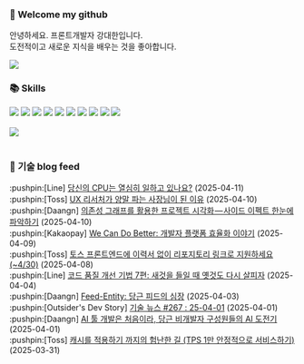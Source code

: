 ### 👋 Welcome my github

안녕하세요. 프론트개발자 강대한입니다.
<br>
도전적이고 새로운 지식을 배우는 것을 좋아합니다.

<!--
![header](https://capsule-render.vercel.app/api?type=Waving&color=auto&height=300&section=header&text=Welcome&fontAlignY=40&desc=KangDaeHan%20github%20&descSize=20&descAlignY=55&animation=fadeIn&fontSize=90)

**KangDaeHan/KangDaeHan** is a ✨ _special_ ✨ repository because its `README.md` (this file) appears on your GitHub profile.

Here are some ideas to get you started:

- 🔭 I’m currently working on ...
- 🌱 I’m currently learning ...
- 👯 I’m looking to collaborate on ...
- 🤔 I’m looking for help with ...
- 💬 Ask me about ...
- 📫 How to reach me: ...
- 😄 Pronouns: ...
- ⚡ Fun fact: ...
-->

<a href="https://twinfamily.github.io" target="_blank"><img src="https://img.shields.io/badge/Blog-121D33?style=flat-square&logo=blogger&logoColor=ffffff"/></a>

### :books: Skills
<a href="#" target="_blank"><img src="https://img.shields.io/badge/React-61DAFB?style=flat-square&logo=react&logoColor=ffffff"/></a>
<a href="#" target="_blank"><img src="https://img.shields.io/badge/Html5-E34F26?style=flat-square&logo=html5&logoColor=ffffff"/></a>
<a href="#" target="_blank"><img src="https://img.shields.io/badge/Javascript-F7DF1E?style=flat-square&logo=javascript&logoColor=ffffff"/></a>
<a href="#" target="_blank"><img src="https://img.shields.io/badge/Cssmodules-000000?style=flat-square&logo=cssmodules&logoColor=ffffff"/></a>
<a href="#" target="_blank"><img src="https://img.shields.io/badge/Node.js-339933?style=flat-square&logo=nodedotjs&logoColor=ffffff"/></a>
<a href="#" target="_blank"><img src="https://img.shields.io/badge/Typescript-3178C6?style=flat-square&logo=typescript&logoColor=ffffff"/></a>
<a href="#" target="_blank"><img src="https://img.shields.io/badge/Git-F05032?style=flat-square&logo=git&logoColor=ffffff"/></a>
<a href="#" target="_blank"><img src="https://img.shields.io/badge/Gitlab-FC6D26?style=flat-square&logo=gitlab&logoColor=ffffff"/></a>
<a href="#" target="_blank"><img src="https://img.shields.io/badge/Webpack-8DD6F9?style=flat-square&logo=webpack&logoColor=ffffff"/></a>
<a href="#" target="_blank"><img src="https://img.shields.io/badge/Vite-646CFF?style=flat-square&logo=vite&logoColor=ffffff"/></a>
<br><br>
<img src="https://github-readme-stats.vercel.app/api/top-langs/?username=KangDaeHan&layout=compact">
<br><br>
### :round_pushpin: 기술 blog feed
<!-- BLOG-POST-LIST:START --><div>:pushpin:[Line] <a target="_blank" href="https://techblog.lycorp.co.jp/ko/efficiently-using-cpu-in-kubernetes">당신의 CPU는 열심히 일하고 있나요?</a> (2025-04-11)</div><div>:pushpin:[Toss] <a target="_blank" href="https://toss.tech/article/34899">UX 리서처가 양말 파는 사장님이 된 이유</a> (2025-04-10)</div><div>:pushpin:[Daangn] <a target="_blank" href="https://medium.com/daangn/%EC%9D%98%EC%A1%B4%EC%84%B1-%EA%B7%B8%EB%9E%98%ED%94%84%EB%A5%BC-%ED%99%9C%EC%9A%A9%ED%95%9C-%ED%94%84%EB%A1%9C%EC%A0%9D%ED%8A%B8-%EC%8B%9C%EA%B0%81%ED%99%94-%EC%82%AC%EC%9D%B4%EB%93%9C-%EC%9D%B4%ED%8E%99%ED%8A%B8-%ED%95%9C%EB%88%88%EC%97%90-%ED%8C%8C%EC%95%85%ED%95%98%EA%B8%B0-eec17d5aabb2?source=rss----4505f82a2dbd---4">의존성 그래프를 활용한 프로젝트 시각화 — 사이드 이펙트 한눈에 파악하기</a> (2025-04-10)</div><div>:pushpin:[Kakaopay] <a target="_blank" href="https://tech.kakaopay.com/post/kakaopaysec-wecan/">We Can Do Better: 개발자 플랫폼 효율화 이야기</a> (2025-04-09)</div><div>:pushpin:[Toss] <a target="_blank" href="https://toss.tech/article/frontend-apply-without-resume">토스 프론트엔드에 이력서 없이 리포지토리 링크로 지원하세요 &lpar;~4/30&rpar;</a> (2025-04-08)</div><div>:pushpin:[Line] <a target="_blank" href="https://techblog.lycorp.co.jp/ko/techniques-for-improving-code-quality-7">코드 품질 개선 기법 7편: 새것을 들일 때 옛것도 다시 살피자</a> (2025-04-04)</div><div>:pushpin:[Daangn] <a target="_blank" href="https://medium.com/daangn/feed-entity-%EB%8B%B9%EA%B7%BC-%ED%94%BC%EB%93%9C%EC%9D%98-%EC%8B%AC%EC%9E%A5-e2ba0a7f57fa?source=rss----4505f82a2dbd---4">Feed-Entity: 당근 피드의 심장</a> (2025-04-03)</div><div>:pushpin:[Outsider's Dev Story] <a target="_blank" href="https://blog.outsider.ne.kr/1758">기술 뉴스 #267 : 25-04-01</a> (2025-04-01)</div><div>:pushpin:[Daangn] <a target="_blank" href="https://medium.com/daangn/ai-%ED%88%B4-%EA%B0%9C%EB%B0%9C%EC%9D%80-%EC%B2%98%EC%9D%8C%EC%9D%B4%EB%9D%BC-%EB%8B%B9%EA%B7%BC-%EB%B9%84%EA%B0%9C%EB%B0%9C%EC%9E%90-%EA%B5%AC%EC%84%B1%EC%9B%90%EB%93%A4%EC%9D%98-ai-%EB%8F%84%EC%A0%84%EA%B8%B0-fb62d2a6c2f3?source=rss----4505f82a2dbd---4">AI 툴 개발은 처음이라, 당근 비개발자 구성원들의 AI 도전기</a> (2025-04-01)</div><div>:pushpin:[Toss] <a target="_blank" href="https://toss.tech/article/34481">캐시를 적용하기 까지의 험난한 길 &lpar;TPS 1만 안정적으로 서비스하기&rpar;</a> (2025-03-31)</div><!-- BLOG-POST-LIST:END -->

<!-- ![Anurag's GitHub stats](https://github-readme-stats.vercel.app/api?username=KangDaeHan&show_icons=true&theme=radical) -->
